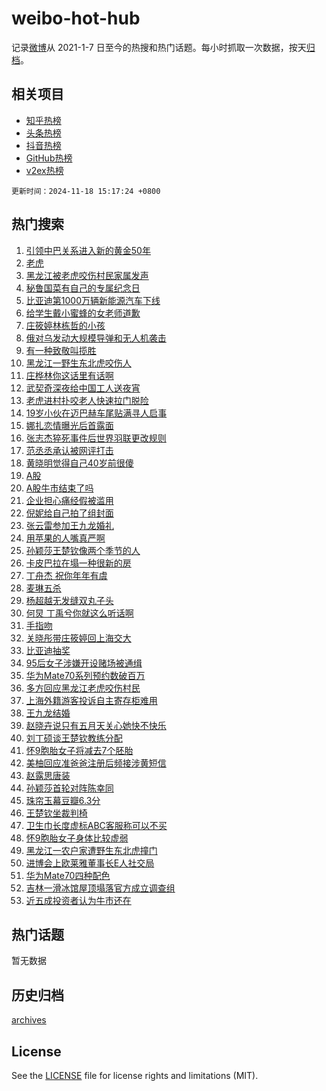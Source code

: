 # weibo-hot-hub

记录[微博](https://www.weibo.com)从 2021-1-7 日至今的热搜和热门话题。每小时抓取一次数据，按天[归档](archives)。

## 相关项目

- [知乎热榜](https://github.com/lonnyzhang423/zhihu-hot-hub)
- [头条热榜](https://github.com/lonnyzhang423/toutiao-hot-hub)
- [抖音热榜](https://github.com/lonnyzhang423/douyin-hot-hub)
- [GitHub热榜](https://github.com/lonnyzhang423/github-hot-hub)
- [v2ex热榜](https://github.com/lonnyzhang423/v2ex-hot-hub)


`更新时间：2024-11-18 15:17:24 +0800`

## 热门搜索

1. [引领中巴关系进入新的黄金50年](https://m.weibo.cn/search?containerid=100103type%3D1%26t%3D10%26q%3D%23%E5%BC%95%E9%A2%86%E4%B8%AD%E5%B7%B4%E5%85%B3%E7%B3%BB%E8%BF%9B%E5%85%A5%E6%96%B0%E7%9A%84%E9%BB%84%E9%87%9150%E5%B9%B4%23&stream_entry_id=51&isnewpage=1&extparam=seat%3D1%26q%3D%2523%25E5%25BC%2595%25E9%25A2%2586%25E4%25B8%25AD%25E5%25B7%25B4%25E5%2585%25B3%25E7%25B3%25BB%25E8%25BF%259B%25E5%2585%25A5%25E6%2596%25B0%25E7%259A%2584%25E9%25BB%2584%25E9%2587%259150%25E5%25B9%25B4%2523%26dgr%3D0%26cate%3D10103%26pos%3D0%26filter_type%3Drealtimehot%26stream_entry_id%3D51%26c_type%3D51%26display_time%3D1731914243%26pre_seqid%3D173191424384602169930113)
1. [老虎](https://m.weibo.cn/search?containerid=100103type%3D1%26t%3D10%26q%3D%E8%80%81%E8%99%8E&stream_entry_id=31&isnewpage=1&extparam=seat%3D1%26lcate%3D5001%26realpos%3D1%26filter_type%3Drealtimehot%26c_type%3D31%26q%3D%25E8%2580%2581%25E8%2599%258E%26dgr%3D0%26cate%3D5001%26pos%3D0%26flag%3D2%26stream_entry_id%3D31%26band_rank%3D1%26display_time%3D1731914243%26pre_seqid%3D173191424384602169930113)
1. [黑龙江被老虎咬伤村民家属发声](https://m.weibo.cn/search?containerid=100103type%3D1%26t%3D10%26q%3D%23%E9%BB%91%E9%BE%99%E6%B1%9F%E8%A2%AB%E8%80%81%E8%99%8E%E5%92%AC%E4%BC%A4%E6%9D%91%E6%B0%91%E5%AE%B6%E5%B1%9E%E5%8F%91%E5%A3%B0%23&stream_entry_id=31&isnewpage=1&extparam=seat%3D1%26lcate%3D5001%26realpos%3D2%26filter_type%3Drealtimehot%26c_type%3D31%26q%3D%2523%25E9%25BB%2591%25E9%25BE%2599%25E6%25B1%259F%25E8%25A2%25AB%25E8%2580%2581%25E8%2599%258E%25E5%2592%25AC%25E4%25BC%25A4%25E6%259D%2591%25E6%25B0%2591%25E5%25AE%25B6%25E5%25B1%259E%25E5%258F%2591%25E5%25A3%25B0%2523%26dgr%3D0%26cate%3D5001%26pos%3D1%26flag%3D1%26stream_entry_id%3D31%26band_rank%3D2%26display_time%3D1731914243%26pre_seqid%3D173191424384602169930113)
1. [秘鲁国菜有自己的专属纪念日](https://m.weibo.cn/search?containerid=100103type%3D1%26t%3D10%26q%3D%23%E7%A7%98%E9%B2%81%E5%9B%BD%E8%8F%9C%E6%9C%89%E8%87%AA%E5%B7%B1%E7%9A%84%E4%B8%93%E5%B1%9E%E7%BA%AA%E5%BF%B5%E6%97%A5%23&stream_entry_id=31&isnewpage=1&extparam=seat%3D1%26lcate%3D5001%26realpos%3D3%26filter_type%3Drealtimehot%26c_type%3D31%26q%3D%2523%25E7%25A7%2598%25E9%25B2%2581%25E5%259B%25BD%25E8%258F%259C%25E6%259C%2589%25E8%2587%25AA%25E5%25B7%25B1%25E7%259A%2584%25E4%25B8%2593%25E5%25B1%259E%25E7%25BA%25AA%25E5%25BF%25B5%25E6%2597%25A5%2523%26dgr%3D0%26cate%3D5001%26pos%3D2%26flag%3D0%26stream_entry_id%3D31%26band_rank%3D3%26display_time%3D1731914243%26pre_seqid%3D173191424384602169930113)
1. [比亚迪第1000万辆新能源汽车下线](https://m.weibo.cn/search?containerid=100103type%3D1%26t%3D10%26q%3D%23%E6%AF%94%E4%BA%9A%E8%BF%AA%E7%AC%AC1000%E4%B8%87%E8%BE%86%E6%96%B0%E8%83%BD%E6%BA%90%E6%B1%BD%E8%BD%A6%E4%B8%8B%E7%BA%BF%23&stream_entry_id=31&isnewpage=1&extparam=seat%3D1%26lcate%3D5001%26filter_type%3Drealtimehot%26band_rank%3D4%26c_type%3D31%26q%3D%2523%25E6%25AF%2594%25E4%25BA%259A%25E8%25BF%25AA%25E7%25AC%25AC1000%25E4%25B8%2587%25E8%25BE%2586%25E6%2596%25B0%25E8%2583%25BD%25E6%25BA%2590%25E6%25B1%25BD%25E8%25BD%25A6%25E4%25B8%258B%25E7%25BA%25BF%2523%26dgr%3D0%26cate%3D5001%26adid%3D264379%26is_ad_pos%3D1%26pos%3D3%26stream_entry_id%3D31%26topic_ad%3D1%26display_time%3D1731914243%26pre_seqid%3D173191424384602169930113)
1. [给学生戴小蜜蜂的女老师道歉](https://m.weibo.cn/search?containerid=100103type%3D1%26t%3D10%26q%3D%23%E7%BB%99%E5%AD%A6%E7%94%9F%E6%88%B4%E5%B0%8F%E8%9C%9C%E8%9C%82%E7%9A%84%E5%A5%B3%E8%80%81%E5%B8%88%E9%81%93%E6%AD%89%23&stream_entry_id=31&isnewpage=1&extparam=seat%3D1%26lcate%3D5001%26realpos%3D4%26filter_type%3Drealtimehot%26c_type%3D31%26q%3D%2523%25E7%25BB%2599%25E5%25AD%25A6%25E7%2594%259F%25E6%2588%25B4%25E5%25B0%258F%25E8%259C%259C%25E8%259C%2582%25E7%259A%2584%25E5%25A5%25B3%25E8%2580%2581%25E5%25B8%2588%25E9%2581%2593%25E6%25AD%2589%2523%26dgr%3D0%26cate%3D5001%26pos%3D4%26flag%3D2%26stream_entry_id%3D31%26band_rank%3D4%26display_time%3D1731914243%26pre_seqid%3D173191424384602169930113)
1. [庄筱婷林栋哲的小孩](https://m.weibo.cn/search?containerid=100103type%3D1%26t%3D10%26q%3D%E5%BA%84%E7%AD%B1%E5%A9%B7%E6%9E%97%E6%A0%8B%E5%93%B2%E7%9A%84%E5%B0%8F%E5%AD%A9&stream_entry_id=31&isnewpage=1&extparam=seat%3D1%26lcate%3D5001%26realpos%3D5%26filter_type%3Drealtimehot%26c_type%3D31%26q%3D%25E5%25BA%2584%25E7%25AD%25B1%25E5%25A9%25B7%25E6%259E%2597%25E6%25A0%258B%25E5%2593%25B2%25E7%259A%2584%25E5%25B0%258F%25E5%25AD%25A9%26dgr%3D0%26cate%3D5001%26pos%3D5%26flag%3D1%26stream_entry_id%3D31%26band_rank%3D5%26display_time%3D1731914243%26pre_seqid%3D173191424384602169930113)
1. [俄对乌发动大规模导弹和无人机袭击](https://m.weibo.cn/search?containerid=100103type%3D1%26t%3D10%26q%3D%23%E4%BF%84%E5%AF%B9%E4%B9%8C%E5%8F%91%E5%8A%A8%E5%A4%A7%E8%A7%84%E6%A8%A1%E5%AF%BC%E5%BC%B9%E5%92%8C%E6%97%A0%E4%BA%BA%E6%9C%BA%E8%A2%AD%E5%87%BB%23&stream_entry_id=31&isnewpage=1&extparam=seat%3D1%26lcate%3D5001%26realpos%3D6%26filter_type%3Drealtimehot%26c_type%3D31%26q%3D%2523%25E4%25BF%2584%25E5%25AF%25B9%25E4%25B9%258C%25E5%258F%2591%25E5%258A%25A8%25E5%25A4%25A7%25E8%25A7%2584%25E6%25A8%25A1%25E5%25AF%25BC%25E5%25BC%25B9%25E5%2592%258C%25E6%2597%25A0%25E4%25BA%25BA%25E6%259C%25BA%25E8%25A2%25AD%25E5%2587%25BB%2523%26dgr%3D0%26cate%3D5001%26pos%3D6%26flag%3D0%26stream_entry_id%3D31%26band_rank%3D6%26display_time%3D1731914243%26pre_seqid%3D173191424384602169930113)
1. [有一种致敬叫揽胜](https://m.weibo.cn/search?containerid=100103type%3D1%26t%3D10%26q%3D%23%E6%9C%89%E4%B8%80%E7%A7%8D%E8%87%B4%E6%95%AC%E5%8F%AB%E6%8F%BD%E8%83%9C%23&stream_entry_id=31&isnewpage=1&extparam=seat%3D1%26lcate%3D5001%26filter_type%3Drealtimehot%26band_rank%3D7%26c_type%3D31%26q%3D%2523%25E6%259C%2589%25E4%25B8%2580%25E7%25A7%258D%25E8%2587%25B4%25E6%2595%25AC%25E5%258F%25AB%25E6%258F%25BD%25E8%2583%259C%2523%26dgr%3D0%26cate%3D5001%26adid%3D264415%26is_ad_pos%3D1%26pos%3D7%26stream_entry_id%3D31%26topic_ad%3D1%26display_time%3D1731914243%26pre_seqid%3D173191424384602169930113)
1. [黑龙江一野生东北虎咬伤人](https://m.weibo.cn/search?containerid=100103type%3D1%26t%3D10%26q%3D%23%E9%BB%91%E9%BE%99%E6%B1%9F%E4%B8%80%E9%87%8E%E7%94%9F%E4%B8%9C%E5%8C%97%E8%99%8E%E5%92%AC%E4%BC%A4%E4%BA%BA%23&stream_entry_id=31&isnewpage=1&extparam=seat%3D1%26lcate%3D5001%26realpos%3D7%26filter_type%3Drealtimehot%26c_type%3D31%26q%3D%2523%25E9%25BB%2591%25E9%25BE%2599%25E6%25B1%259F%25E4%25B8%2580%25E9%2587%258E%25E7%2594%259F%25E4%25B8%259C%25E5%258C%2597%25E8%2599%258E%25E5%2592%25AC%25E4%25BC%25A4%25E4%25BA%25BA%2523%26dgr%3D0%26cate%3D5001%26pos%3D8%26flag%3D1%26stream_entry_id%3D31%26band_rank%3D7%26display_time%3D1731914243%26pre_seqid%3D173191424384602169930113)
1. [庄桦林你这话里有话啊](https://m.weibo.cn/search?containerid=100103type%3D1%26t%3D10%26q%3D%E5%BA%84%E6%A1%A6%E6%9E%97%E4%BD%A0%E8%BF%99%E8%AF%9D%E9%87%8C%E6%9C%89%E8%AF%9D%E5%95%8A&stream_entry_id=31&isnewpage=1&extparam=seat%3D1%26lcate%3D5001%26realpos%3D8%26filter_type%3Drealtimehot%26c_type%3D31%26q%3D%25E5%25BA%2584%25E6%25A1%25A6%25E6%259E%2597%25E4%25BD%25A0%25E8%25BF%2599%25E8%25AF%259D%25E9%2587%258C%25E6%259C%2589%25E8%25AF%259D%25E5%2595%258A%26dgr%3D0%26cate%3D5001%26pos%3D9%26flag%3D1%26stream_entry_id%3D31%26band_rank%3D8%26display_time%3D1731914243%26pre_seqid%3D173191424384602169930113)
1. [武契奇深夜给中国工人送夜宵](https://m.weibo.cn/search?containerid=100103type%3D1%26t%3D10%26q%3D%23%E6%AD%A6%E5%A5%91%E5%A5%87%E6%B7%B1%E5%A4%9C%E7%BB%99%E4%B8%AD%E5%9B%BD%E5%B7%A5%E4%BA%BA%E9%80%81%E5%A4%9C%E5%AE%B5%23&stream_entry_id=31&isnewpage=1&extparam=seat%3D1%26lcate%3D5001%26realpos%3D9%26filter_type%3Drealtimehot%26c_type%3D31%26q%3D%2523%25E6%25AD%25A6%25E5%25A5%2591%25E5%25A5%2587%25E6%25B7%25B1%25E5%25A4%259C%25E7%25BB%2599%25E4%25B8%25AD%25E5%259B%25BD%25E5%25B7%25A5%25E4%25BA%25BA%25E9%2580%2581%25E5%25A4%259C%25E5%25AE%25B5%2523%26dgr%3D0%26cate%3D5001%26pos%3D10%26flag%3D1%26stream_entry_id%3D31%26band_rank%3D9%26display_time%3D1731914243%26pre_seqid%3D173191424384602169930113)
1. [老虎进村扑咬老人快速拉门脱险](https://m.weibo.cn/search?containerid=100103type%3D1%26t%3D10%26q%3D%23%E8%80%81%E8%99%8E%E8%BF%9B%E6%9D%91%E6%89%91%E5%92%AC%E8%80%81%E4%BA%BA%E5%BF%AB%E9%80%9F%E6%8B%89%E9%97%A8%E8%84%B1%E9%99%A9%23&stream_entry_id=31&isnewpage=1&extparam=seat%3D1%26lcate%3D5001%26realpos%3D10%26filter_type%3Drealtimehot%26c_type%3D31%26q%3D%2523%25E8%2580%2581%25E8%2599%258E%25E8%25BF%259B%25E6%259D%2591%25E6%2589%2591%25E5%2592%25AC%25E8%2580%2581%25E4%25BA%25BA%25E5%25BF%25AB%25E9%2580%259F%25E6%258B%2589%25E9%2597%25A8%25E8%2584%25B1%25E9%2599%25A9%2523%26dgr%3D0%26cate%3D5001%26pos%3D11%26flag%3D1%26stream_entry_id%3D31%26band_rank%3D10%26display_time%3D1731914243%26pre_seqid%3D173191424384602169930113)
1. [19岁小伙在迈巴赫车尾贴满寻人启事](https://m.weibo.cn/search?containerid=100103type%3D1%26t%3D10%26q%3D%2319%E5%B2%81%E5%B0%8F%E4%BC%99%E5%9C%A8%E8%BF%88%E5%B7%B4%E8%B5%AB%E8%BD%A6%E5%B0%BE%E8%B4%B4%E6%BB%A1%E5%AF%BB%E4%BA%BA%E5%90%AF%E4%BA%8B%23&stream_entry_id=31&isnewpage=1&extparam=seat%3D1%26lcate%3D5001%26realpos%3D11%26filter_type%3Drealtimehot%26c_type%3D31%26q%3D%252319%25E5%25B2%2581%25E5%25B0%258F%25E4%25BC%2599%25E5%259C%25A8%25E8%25BF%2588%25E5%25B7%25B4%25E8%25B5%25AB%25E8%25BD%25A6%25E5%25B0%25BE%25E8%25B4%25B4%25E6%25BB%25A1%25E5%25AF%25BB%25E4%25BA%25BA%25E5%2590%25AF%25E4%25BA%258B%2523%26dgr%3D0%26cate%3D5001%26pos%3D12%26flag%3D0%26stream_entry_id%3D31%26band_rank%3D11%26display_time%3D1731914243%26pre_seqid%3D173191424384602169930113)
1. [娜扎恋情曝光后首露面](https://m.weibo.cn/search?containerid=100103type%3D1%26t%3D10%26q%3D%23%E5%A8%9C%E6%89%8E%E6%81%8B%E6%83%85%E6%9B%9D%E5%85%89%E5%90%8E%E9%A6%96%E9%9C%B2%E9%9D%A2%23&stream_entry_id=31&isnewpage=1&extparam=seat%3D1%26lcate%3D5001%26realpos%3D12%26filter_type%3Drealtimehot%26c_type%3D31%26q%3D%2523%25E5%25A8%259C%25E6%2589%258E%25E6%2581%258B%25E6%2583%2585%25E6%259B%259D%25E5%2585%2589%25E5%2590%258E%25E9%25A6%2596%25E9%259C%25B2%25E9%259D%25A2%2523%26dgr%3D0%26cate%3D5001%26pos%3D13%26flag%3D2%26stream_entry_id%3D31%26band_rank%3D12%26display_time%3D1731914243%26pre_seqid%3D173191424384602169930113)
1. [张志杰猝死事件后世界羽联更改规则](https://m.weibo.cn/search?containerid=100103type%3D1%26t%3D10%26q%3D%23%E5%BC%A0%E5%BF%97%E6%9D%B0%E7%8C%9D%E6%AD%BB%E4%BA%8B%E4%BB%B6%E5%90%8E%E4%B8%96%E7%95%8C%E7%BE%BD%E8%81%94%E6%9B%B4%E6%94%B9%E8%A7%84%E5%88%99%23&stream_entry_id=31&isnewpage=1&extparam=seat%3D1%26lcate%3D5001%26realpos%3D13%26filter_type%3Drealtimehot%26c_type%3D31%26q%3D%2523%25E5%25BC%25A0%25E5%25BF%2597%25E6%259D%25B0%25E7%258C%259D%25E6%25AD%25BB%25E4%25BA%258B%25E4%25BB%25B6%25E5%2590%258E%25E4%25B8%2596%25E7%2595%258C%25E7%25BE%25BD%25E8%2581%2594%25E6%259B%25B4%25E6%2594%25B9%25E8%25A7%2584%25E5%2588%2599%2523%26dgr%3D0%26cate%3D5001%26pos%3D14%26flag%3D1%26stream_entry_id%3D31%26band_rank%3D13%26display_time%3D1731914243%26pre_seqid%3D173191424384602169930113)
1. [范丞丞承认被网评打击](https://m.weibo.cn/search?containerid=100103type%3D1%26t%3D10%26q%3D%23%E8%8C%83%E4%B8%9E%E4%B8%9E%E6%89%BF%E8%AE%A4%E8%A2%AB%E7%BD%91%E8%AF%84%E6%89%93%E5%87%BB%23&stream_entry_id=31&isnewpage=1&extparam=seat%3D1%26lcate%3D5001%26realpos%3D14%26filter_type%3Drealtimehot%26c_type%3D31%26q%3D%2523%25E8%258C%2583%25E4%25B8%259E%25E4%25B8%259E%25E6%2589%25BF%25E8%25AE%25A4%25E8%25A2%25AB%25E7%25BD%2591%25E8%25AF%2584%25E6%2589%2593%25E5%2587%25BB%2523%26dgr%3D0%26cate%3D5001%26pos%3D15%26flag%3D2%26stream_entry_id%3D31%26band_rank%3D14%26display_time%3D1731914243%26pre_seqid%3D173191424384602169930113)
1. [黄晓明觉得自己40岁前很傻](https://m.weibo.cn/search?containerid=100103type%3D1%26t%3D10%26q%3D%23%E9%BB%84%E6%99%93%E6%98%8E%E8%A7%89%E5%BE%97%E8%87%AA%E5%B7%B140%E5%B2%81%E5%89%8D%E5%BE%88%E5%82%BB%23&stream_entry_id=31&isnewpage=1&extparam=seat%3D1%26lcate%3D5001%26realpos%3D15%26filter_type%3Drealtimehot%26c_type%3D31%26q%3D%2523%25E9%25BB%2584%25E6%2599%2593%25E6%2598%258E%25E8%25A7%2589%25E5%25BE%2597%25E8%2587%25AA%25E5%25B7%25B140%25E5%25B2%2581%25E5%2589%258D%25E5%25BE%2588%25E5%2582%25BB%2523%26dgr%3D0%26cate%3D5001%26pos%3D16%26flag%3D0%26stream_entry_id%3D31%26band_rank%3D15%26display_time%3D1731914243%26pre_seqid%3D173191424384602169930113)
1. [A股](https://m.weibo.cn/search?containerid=100103type%3D1%26t%3D10%26q%3DA%E8%82%A1&stream_entry_id=31&isnewpage=1&extparam=seat%3D1%26lcate%3D5001%26realpos%3D16%26filter_type%3Drealtimehot%26c_type%3D31%26q%3DA%25E8%2582%25A1%26dgr%3D0%26cate%3D5001%26pos%3D17%26flag%3D0%26stream_entry_id%3D31%26band_rank%3D16%26display_time%3D1731914243%26pre_seqid%3D173191424384602169930113)
1. [A股牛市结束了吗](https://m.weibo.cn/search?containerid=100103type%3D1%26t%3D10%26q%3D%23A%E8%82%A1%E7%89%9B%E5%B8%82%E7%BB%93%E6%9D%9F%E4%BA%86%E5%90%97%23&stream_entry_id=31&isnewpage=1&extparam=seat%3D1%26lcate%3D5001%26realpos%3D17%26filter_type%3Drealtimehot%26c_type%3D31%26q%3D%2523A%25E8%2582%25A1%25E7%2589%259B%25E5%25B8%2582%25E7%25BB%2593%25E6%259D%259F%25E4%25BA%2586%25E5%2590%2597%2523%26dgr%3D0%26cate%3D5001%26pos%3D18%26flag%3D1%26stream_entry_id%3D31%26band_rank%3D17%26display_time%3D1731914243%26pre_seqid%3D173191424384602169930113)
1. [企业担心痛经假被滥用](https://m.weibo.cn/search?containerid=100103type%3D1%26t%3D10%26q%3D%23%E4%BC%81%E4%B8%9A%E6%8B%85%E5%BF%83%E7%97%9B%E7%BB%8F%E5%81%87%E8%A2%AB%E6%BB%A5%E7%94%A8%23&stream_entry_id=31&isnewpage=1&extparam=seat%3D1%26lcate%3D5001%26realpos%3D18%26filter_type%3Drealtimehot%26c_type%3D31%26q%3D%2523%25E4%25BC%2581%25E4%25B8%259A%25E6%258B%2585%25E5%25BF%2583%25E7%2597%259B%25E7%25BB%258F%25E5%2581%2587%25E8%25A2%25AB%25E6%25BB%25A5%25E7%2594%25A8%2523%26dgr%3D0%26cate%3D5001%26pos%3D19%26flag%3D0%26stream_entry_id%3D31%26band_rank%3D18%26display_time%3D1731914243%26pre_seqid%3D173191424384602169930113)
1. [倪妮给自己拍了组封面](https://m.weibo.cn/search?containerid=100103type%3D1%26t%3D10%26q%3D%23%E5%80%AA%E5%A6%AE%E7%BB%99%E8%87%AA%E5%B7%B1%E6%8B%8D%E4%BA%86%E7%BB%84%E5%B0%81%E9%9D%A2%23&stream_entry_id=31&isnewpage=1&extparam=seat%3D1%26lcate%3D5001%26realpos%3D19%26filter_type%3Drealtimehot%26c_type%3D31%26q%3D%2523%25E5%2580%25AA%25E5%25A6%25AE%25E7%25BB%2599%25E8%2587%25AA%25E5%25B7%25B1%25E6%258B%258D%25E4%25BA%2586%25E7%25BB%2584%25E5%25B0%2581%25E9%259D%25A2%2523%26dgr%3D0%26cate%3D5001%26pos%3D20%26flag%3D1%26stream_entry_id%3D31%26band_rank%3D19%26display_time%3D1731914243%26pre_seqid%3D173191424384602169930113)
1. [张云雷参加王九龙婚礼](https://m.weibo.cn/search?containerid=100103type%3D1%26t%3D10%26q%3D%23%E5%BC%A0%E4%BA%91%E9%9B%B7%E5%8F%82%E5%8A%A0%E7%8E%8B%E4%B9%9D%E9%BE%99%E5%A9%9A%E7%A4%BC%23&stream_entry_id=31&isnewpage=1&extparam=seat%3D1%26lcate%3D5001%26realpos%3D20%26filter_type%3Drealtimehot%26c_type%3D31%26q%3D%2523%25E5%25BC%25A0%25E4%25BA%2591%25E9%259B%25B7%25E5%258F%2582%25E5%258A%25A0%25E7%258E%258B%25E4%25B9%259D%25E9%25BE%2599%25E5%25A9%259A%25E7%25A4%25BC%2523%26dgr%3D0%26cate%3D5001%26pos%3D21%26flag%3D1%26stream_entry_id%3D31%26band_rank%3D20%26display_time%3D1731914243%26pre_seqid%3D173191424384602169930113)
1. [用苹果的人嘴真严啊](https://m.weibo.cn/search?containerid=100103type%3D1%26t%3D10%26q%3D%E7%94%A8%E8%8B%B9%E6%9E%9C%E7%9A%84%E4%BA%BA%E5%98%B4%E7%9C%9F%E4%B8%A5%E5%95%8A&stream_entry_id=31&isnewpage=1&extparam=seat%3D1%26lcate%3D5001%26realpos%3D21%26filter_type%3Drealtimehot%26c_type%3D31%26q%3D%25E7%2594%25A8%25E8%258B%25B9%25E6%259E%259C%25E7%259A%2584%25E4%25BA%25BA%25E5%2598%25B4%25E7%259C%259F%25E4%25B8%25A5%25E5%2595%258A%26dgr%3D0%26cate%3D5001%26pos%3D22%26flag%3D0%26stream_entry_id%3D31%26band_rank%3D21%26display_time%3D1731914243%26pre_seqid%3D173191424384602169930113)
1. [孙颖莎王楚钦像两个季节的人](https://m.weibo.cn/search?containerid=100103type%3D1%26t%3D10%26q%3D%23%E5%AD%99%E9%A2%96%E8%8E%8E%E7%8E%8B%E6%A5%9A%E9%92%A6%E5%83%8F%E4%B8%A4%E4%B8%AA%E5%AD%A3%E8%8A%82%E7%9A%84%E4%BA%BA%23&stream_entry_id=31&isnewpage=1&extparam=seat%3D1%26lcate%3D5001%26realpos%3D22%26filter_type%3Drealtimehot%26c_type%3D31%26q%3D%2523%25E5%25AD%2599%25E9%25A2%2596%25E8%258E%258E%25E7%258E%258B%25E6%25A5%259A%25E9%2592%25A6%25E5%2583%258F%25E4%25B8%25A4%25E4%25B8%25AA%25E5%25AD%25A3%25E8%258A%2582%25E7%259A%2584%25E4%25BA%25BA%2523%26dgr%3D0%26cate%3D5001%26pos%3D23%26flag%3D1%26stream_entry_id%3D31%26band_rank%3D22%26display_time%3D1731914243%26pre_seqid%3D173191424384602169930113)
1. [卡皮巴拉在塌一种很新的房](https://m.weibo.cn/search?containerid=100103type%3D1%26t%3D10%26q%3D%23%E5%8D%A1%E7%9A%AE%E5%B7%B4%E6%8B%89%E5%9C%A8%E5%A1%8C%E4%B8%80%E7%A7%8D%E5%BE%88%E6%96%B0%E7%9A%84%E6%88%BF%23&stream_entry_id=31&isnewpage=1&extparam=seat%3D1%26lcate%3D5001%26realpos%3D23%26filter_type%3Drealtimehot%26c_type%3D31%26q%3D%2523%25E5%258D%25A1%25E7%259A%25AE%25E5%25B7%25B4%25E6%258B%2589%25E5%259C%25A8%25E5%25A1%258C%25E4%25B8%2580%25E7%25A7%258D%25E5%25BE%2588%25E6%2596%25B0%25E7%259A%2584%25E6%2588%25BF%2523%26dgr%3D0%26cate%3D5001%26pos%3D24%26flag%3D1%26stream_entry_id%3D31%26band_rank%3D23%26display_time%3D1731914243%26pre_seqid%3D173191424384602169930113)
1. [丁舟杰 祝你年年有虞](https://m.weibo.cn/search?containerid=100103type%3D1%26t%3D10%26q%3D%E4%B8%81%E8%88%9F%E6%9D%B0+%E7%A5%9D%E4%BD%A0%E5%B9%B4%E5%B9%B4%E6%9C%89%E8%99%9E&stream_entry_id=31&isnewpage=1&extparam=seat%3D1%26lcate%3D5001%26realpos%3D24%26filter_type%3Drealtimehot%26c_type%3D31%26q%3D%25E4%25B8%2581%25E8%2588%259F%25E6%259D%25B0%2520%25E7%25A5%259D%25E4%25BD%25A0%25E5%25B9%25B4%25E5%25B9%25B4%25E6%259C%2589%25E8%2599%259E%26dgr%3D0%26cate%3D5001%26pos%3D25%26flag%3D0%26stream_entry_id%3D31%26band_rank%3D24%26display_time%3D1731914243%26pre_seqid%3D173191424384602169930113)
1. [麦琳五杀](https://m.weibo.cn/search?containerid=100103type%3D1%26t%3D10%26q%3D%23%E9%BA%A6%E7%90%B3%E4%BA%94%E6%9D%80%23&stream_entry_id=31&isnewpage=1&extparam=seat%3D1%26lcate%3D5001%26realpos%3D25%26filter_type%3Drealtimehot%26c_type%3D31%26q%3D%2523%25E9%25BA%25A6%25E7%2590%25B3%25E4%25BA%2594%25E6%259D%2580%2523%26dgr%3D0%26cate%3D5001%26pos%3D26%26flag%3D0%26stream_entry_id%3D31%26band_rank%3D25%26display_time%3D1731914243%26pre_seqid%3D173191424384602169930113)
1. [杨超越无发缝双丸子头](https://m.weibo.cn/search?containerid=100103type%3D1%26t%3D10%26q%3D%E6%9D%A8%E8%B6%85%E8%B6%8A%E6%97%A0%E5%8F%91%E7%BC%9D%E5%8F%8C%E4%B8%B8%E5%AD%90%E5%A4%B4&stream_entry_id=31&isnewpage=1&extparam=seat%3D1%26lcate%3D5001%26realpos%3D26%26filter_type%3Drealtimehot%26c_type%3D31%26q%3D%25E6%259D%25A8%25E8%25B6%2585%25E8%25B6%258A%25E6%2597%25A0%25E5%258F%2591%25E7%25BC%259D%25E5%258F%258C%25E4%25B8%25B8%25E5%25AD%2590%25E5%25A4%25B4%26dgr%3D0%26cate%3D5001%26pos%3D27%26flag%3D0%26stream_entry_id%3D31%26band_rank%3D26%26display_time%3D1731914243%26pre_seqid%3D173191424384602169930113)
1. [何炅 丁禹兮你就这么听话啊](https://m.weibo.cn/search?containerid=100103type%3D1%26t%3D10%26q%3D%E4%BD%95%E7%82%85+%E4%B8%81%E7%A6%B9%E5%85%AE%E4%BD%A0%E5%B0%B1%E8%BF%99%E4%B9%88%E5%90%AC%E8%AF%9D%E5%95%8A&stream_entry_id=31&isnewpage=1&extparam=seat%3D1%26lcate%3D5001%26realpos%3D27%26filter_type%3Drealtimehot%26c_type%3D31%26q%3D%25E4%25BD%2595%25E7%2582%2585%2520%25E4%25B8%2581%25E7%25A6%25B9%25E5%2585%25AE%25E4%25BD%25A0%25E5%25B0%25B1%25E8%25BF%2599%25E4%25B9%2588%25E5%2590%25AC%25E8%25AF%259D%25E5%2595%258A%26dgr%3D0%26cate%3D5001%26pos%3D28%26flag%3D1%26stream_entry_id%3D31%26band_rank%3D27%26display_time%3D1731914243%26pre_seqid%3D173191424384602169930113)
1. [手指吻](https://m.weibo.cn/search?containerid=100103type%3D1%26t%3D10%26q%3D%E6%89%8B%E6%8C%87%E5%90%BB&stream_entry_id=31&isnewpage=1&extparam=seat%3D1%26lcate%3D5001%26realpos%3D28%26filter_type%3Drealtimehot%26c_type%3D31%26q%3D%25E6%2589%258B%25E6%258C%2587%25E5%2590%25BB%26dgr%3D0%26cate%3D5001%26pos%3D29%26flag%3D1%26stream_entry_id%3D31%26band_rank%3D28%26display_time%3D1731914243%26pre_seqid%3D173191424384602169930113)
1. [关晓彤带庄筱婷回上海交大](https://m.weibo.cn/search?containerid=100103type%3D1%26t%3D10%26q%3D%23%E5%85%B3%E6%99%93%E5%BD%A4%E5%B8%A6%E5%BA%84%E7%AD%B1%E5%A9%B7%E5%9B%9E%E4%B8%8A%E6%B5%B7%E4%BA%A4%E5%A4%A7%23&stream_entry_id=31&isnewpage=1&extparam=seat%3D1%26lcate%3D5001%26realpos%3D29%26filter_type%3Drealtimehot%26c_type%3D31%26q%3D%2523%25E5%2585%25B3%25E6%2599%2593%25E5%25BD%25A4%25E5%25B8%25A6%25E5%25BA%2584%25E7%25AD%25B1%25E5%25A9%25B7%25E5%259B%259E%25E4%25B8%258A%25E6%25B5%25B7%25E4%25BA%25A4%25E5%25A4%25A7%2523%26dgr%3D0%26cate%3D5001%26pos%3D30%26flag%3D1%26stream_entry_id%3D31%26band_rank%3D29%26display_time%3D1731914243%26pre_seqid%3D173191424384602169930113)
1. [比亚迪抽奖](https://m.weibo.cn/search?containerid=100103type%3D1%26t%3D10%26q%3D%E6%AF%94%E4%BA%9A%E8%BF%AA%E6%8A%BD%E5%A5%96&stream_entry_id=31&isnewpage=1&extparam=seat%3D1%26lcate%3D5001%26realpos%3D30%26filter_type%3Drealtimehot%26c_type%3D31%26q%3D%25E6%25AF%2594%25E4%25BA%259A%25E8%25BF%25AA%25E6%258A%25BD%25E5%25A5%2596%26dgr%3D0%26cate%3D5001%26pos%3D31%26flag%3D1%26stream_entry_id%3D31%26band_rank%3D30%26display_time%3D1731914243%26pre_seqid%3D173191424384602169930113)
1. [95后女子涉嫌开设赌场被通缉](https://m.weibo.cn/search?containerid=100103type%3D1%26t%3D10%26q%3D%2395%E5%90%8E%E5%A5%B3%E5%AD%90%E6%B6%89%E5%AB%8C%E5%BC%80%E8%AE%BE%E8%B5%8C%E5%9C%BA%E8%A2%AB%E9%80%9A%E7%BC%89%23&stream_entry_id=31&isnewpage=1&extparam=seat%3D1%26lcate%3D5001%26realpos%3D31%26filter_type%3Drealtimehot%26c_type%3D31%26q%3D%252395%25E5%2590%258E%25E5%25A5%25B3%25E5%25AD%2590%25E6%25B6%2589%25E5%25AB%258C%25E5%25BC%2580%25E8%25AE%25BE%25E8%25B5%258C%25E5%259C%25BA%25E8%25A2%25AB%25E9%2580%259A%25E7%25BC%2589%2523%26dgr%3D0%26cate%3D5001%26pos%3D32%26flag%3D0%26stream_entry_id%3D31%26band_rank%3D31%26display_time%3D1731914243%26pre_seqid%3D173191424384602169930113)
1. [华为Mate70系列预约数破百万](https://m.weibo.cn/search?containerid=100103type%3D1%26t%3D10%26q%3D%23%E5%8D%8E%E4%B8%BAMate70%E7%B3%BB%E5%88%97%E9%A2%84%E7%BA%A6%E6%95%B0%E7%A0%B4%E7%99%BE%E4%B8%87%23&stream_entry_id=31&isnewpage=1&extparam=seat%3D1%26lcate%3D5001%26realpos%3D32%26filter_type%3Drealtimehot%26c_type%3D31%26q%3D%2523%25E5%258D%258E%25E4%25B8%25BAMate70%25E7%25B3%25BB%25E5%2588%2597%25E9%25A2%2584%25E7%25BA%25A6%25E6%2595%25B0%25E7%25A0%25B4%25E7%2599%25BE%25E4%25B8%2587%2523%26dgr%3D0%26cate%3D5001%26pos%3D33%26flag%3D1%26stream_entry_id%3D31%26band_rank%3D32%26display_time%3D1731914243%26pre_seqid%3D173191424384602169930113)
1. [多方回应黑龙江老虎咬伤村民](https://m.weibo.cn/search?containerid=100103type%3D1%26t%3D10%26q%3D%23%E5%A4%9A%E6%96%B9%E5%9B%9E%E5%BA%94%E9%BB%91%E9%BE%99%E6%B1%9F%E8%80%81%E8%99%8E%E5%92%AC%E4%BC%A4%E6%9D%91%E6%B0%91%23&stream_entry_id=31&isnewpage=1&extparam=seat%3D1%26lcate%3D5001%26realpos%3D33%26filter_type%3Drealtimehot%26c_type%3D31%26q%3D%2523%25E5%25A4%259A%25E6%2596%25B9%25E5%259B%259E%25E5%25BA%2594%25E9%25BB%2591%25E9%25BE%2599%25E6%25B1%259F%25E8%2580%2581%25E8%2599%258E%25E5%2592%25AC%25E4%25BC%25A4%25E6%259D%2591%25E6%25B0%2591%2523%26dgr%3D0%26cate%3D5001%26pos%3D34%26flag%3D0%26stream_entry_id%3D31%26band_rank%3D33%26display_time%3D1731914243%26pre_seqid%3D173191424384602169930113)
1. [上海外籍游客投诉自主寄存柜难用](https://m.weibo.cn/search?containerid=100103type%3D1%26t%3D10%26q%3D%23%E4%B8%8A%E6%B5%B7%E5%A4%96%E7%B1%8D%E6%B8%B8%E5%AE%A2%E6%8A%95%E8%AF%89%E8%87%AA%E4%B8%BB%E5%AF%84%E5%AD%98%E6%9F%9C%E9%9A%BE%E7%94%A8%23&stream_entry_id=31&isnewpage=1&extparam=seat%3D1%26lcate%3D5001%26realpos%3D34%26filter_type%3Drealtimehot%26c_type%3D31%26q%3D%2523%25E4%25B8%258A%25E6%25B5%25B7%25E5%25A4%2596%25E7%25B1%258D%25E6%25B8%25B8%25E5%25AE%25A2%25E6%258A%2595%25E8%25AF%2589%25E8%2587%25AA%25E4%25B8%25BB%25E5%25AF%2584%25E5%25AD%2598%25E6%259F%259C%25E9%259A%25BE%25E7%2594%25A8%2523%26dgr%3D0%26cate%3D5001%26pos%3D35%26flag%3D1%26stream_entry_id%3D31%26band_rank%3D34%26display_time%3D1731914243%26pre_seqid%3D173191424384602169930113)
1. [王九龙结婚](https://m.weibo.cn/search?containerid=100103type%3D1%26t%3D10%26q%3D%23%E7%8E%8B%E4%B9%9D%E9%BE%99%E7%BB%93%E5%A9%9A%23&stream_entry_id=31&isnewpage=1&extparam=seat%3D1%26lcate%3D5001%26realpos%3D35%26filter_type%3Drealtimehot%26c_type%3D31%26q%3D%2523%25E7%258E%258B%25E4%25B9%259D%25E9%25BE%2599%25E7%25BB%2593%25E5%25A9%259A%2523%26dgr%3D0%26cate%3D5001%26pos%3D36%26flag%3D0%26stream_entry_id%3D31%26band_rank%3D35%26display_time%3D1731914243%26pre_seqid%3D173191424384602169930113)
1. [赵晓卉说只有五月天关心她快不快乐](https://m.weibo.cn/search?containerid=100103type%3D1%26t%3D10%26q%3D%23%E8%B5%B5%E6%99%93%E5%8D%89%E8%AF%B4%E5%8F%AA%E6%9C%89%E4%BA%94%E6%9C%88%E5%A4%A9%E5%85%B3%E5%BF%83%E5%A5%B9%E5%BF%AB%E4%B8%8D%E5%BF%AB%E4%B9%90%23&stream_entry_id=31&isnewpage=1&extparam=seat%3D1%26lcate%3D5001%26realpos%3D36%26filter_type%3Drealtimehot%26c_type%3D31%26q%3D%2523%25E8%25B5%25B5%25E6%2599%2593%25E5%258D%2589%25E8%25AF%25B4%25E5%258F%25AA%25E6%259C%2589%25E4%25BA%2594%25E6%259C%2588%25E5%25A4%25A9%25E5%2585%25B3%25E5%25BF%2583%25E5%25A5%25B9%25E5%25BF%25AB%25E4%25B8%258D%25E5%25BF%25AB%25E4%25B9%2590%2523%26dgr%3D0%26cate%3D5001%26pos%3D37%26flag%3D0%26stream_entry_id%3D31%26band_rank%3D36%26display_time%3D1731914243%26pre_seqid%3D173191424384602169930113)
1. [刘丁硕谈王楚钦教练分配](https://m.weibo.cn/search?containerid=100103type%3D1%26t%3D10%26q%3D%23%E5%88%98%E4%B8%81%E7%A1%95%E8%B0%88%E7%8E%8B%E6%A5%9A%E9%92%A6%E6%95%99%E7%BB%83%E5%88%86%E9%85%8D%23&stream_entry_id=31&isnewpage=1&extparam=seat%3D1%26lcate%3D5001%26realpos%3D37%26filter_type%3Drealtimehot%26c_type%3D31%26q%3D%2523%25E5%2588%2598%25E4%25B8%2581%25E7%25A1%2595%25E8%25B0%2588%25E7%258E%258B%25E6%25A5%259A%25E9%2592%25A6%25E6%2595%2599%25E7%25BB%2583%25E5%2588%2586%25E9%2585%258D%2523%26dgr%3D0%26cate%3D5001%26pos%3D38%26flag%3D0%26stream_entry_id%3D31%26band_rank%3D37%26display_time%3D1731914243%26pre_seqid%3D173191424384602169930113)
1. [怀9胞胎女子将减去7个胚胎](https://m.weibo.cn/search?containerid=100103type%3D1%26t%3D10%26q%3D%23%E6%80%809%E8%83%9E%E8%83%8E%E5%A5%B3%E5%AD%90%E5%B0%86%E5%87%8F%E5%8E%BB7%E4%B8%AA%E8%83%9A%E8%83%8E%23&stream_entry_id=31&isnewpage=1&extparam=seat%3D1%26lcate%3D5001%26realpos%3D38%26filter_type%3Drealtimehot%26c_type%3D31%26q%3D%2523%25E6%2580%25809%25E8%2583%259E%25E8%2583%258E%25E5%25A5%25B3%25E5%25AD%2590%25E5%25B0%2586%25E5%2587%258F%25E5%258E%25BB7%25E4%25B8%25AA%25E8%2583%259A%25E8%2583%258E%2523%26dgr%3D0%26cate%3D5001%26pos%3D39%26flag%3D1%26stream_entry_id%3D31%26band_rank%3D38%26display_time%3D1731914243%26pre_seqid%3D173191424384602169930113)
1. [美柚回应准爸爸注册后频接涉黄短信](https://m.weibo.cn/search?containerid=100103type%3D1%26t%3D10%26q%3D%23%E7%BE%8E%E6%9F%9A%E5%9B%9E%E5%BA%94%E5%87%86%E7%88%B8%E7%88%B8%E6%B3%A8%E5%86%8C%E5%90%8E%E9%A2%91%E6%8E%A5%E6%B6%89%E9%BB%84%E7%9F%AD%E4%BF%A1%23&stream_entry_id=31&isnewpage=1&extparam=seat%3D1%26lcate%3D5001%26realpos%3D39%26filter_type%3Drealtimehot%26c_type%3D31%26q%3D%2523%25E7%25BE%258E%25E6%259F%259A%25E5%259B%259E%25E5%25BA%2594%25E5%2587%2586%25E7%2588%25B8%25E7%2588%25B8%25E6%25B3%25A8%25E5%2586%258C%25E5%2590%258E%25E9%25A2%2591%25E6%258E%25A5%25E6%25B6%2589%25E9%25BB%2584%25E7%259F%25AD%25E4%25BF%25A1%2523%26dgr%3D0%26cate%3D5001%26pos%3D40%26flag%3D1%26stream_entry_id%3D31%26band_rank%3D39%26display_time%3D1731914243%26pre_seqid%3D173191424384602169930113)
1. [赵露思唐装](https://m.weibo.cn/search?containerid=100103type%3D1%26t%3D10%26q%3D%E8%B5%B5%E9%9C%B2%E6%80%9D%E5%94%90%E8%A3%85&stream_entry_id=31&isnewpage=1&extparam=seat%3D1%26lcate%3D5001%26realpos%3D40%26filter_type%3Drealtimehot%26c_type%3D31%26q%3D%25E8%25B5%25B5%25E9%259C%25B2%25E6%2580%259D%25E5%2594%2590%25E8%25A3%2585%26dgr%3D0%26cate%3D5001%26pos%3D41%26flag%3D1%26stream_entry_id%3D31%26band_rank%3D40%26display_time%3D1731914243%26pre_seqid%3D173191424384602169930113)
1. [孙颖莎首轮对阵陈幸同](https://m.weibo.cn/search?containerid=100103type%3D1%26t%3D10%26q%3D%23%E5%AD%99%E9%A2%96%E8%8E%8E%E9%A6%96%E8%BD%AE%E5%AF%B9%E9%98%B5%E9%99%88%E5%B9%B8%E5%90%8C%23&stream_entry_id=31&isnewpage=1&extparam=seat%3D1%26lcate%3D5001%26realpos%3D41%26filter_type%3Drealtimehot%26c_type%3D31%26q%3D%2523%25E5%25AD%2599%25E9%25A2%2596%25E8%258E%258E%25E9%25A6%2596%25E8%25BD%25AE%25E5%25AF%25B9%25E9%2598%25B5%25E9%2599%2588%25E5%25B9%25B8%25E5%2590%258C%2523%26dgr%3D0%26cate%3D5001%26pos%3D42%26flag%3D1%26stream_entry_id%3D31%26band_rank%3D41%26display_time%3D1731914243%26pre_seqid%3D173191424384602169930113)
1. [珠帘玉幕豆瓣6.3分](https://m.weibo.cn/search?containerid=100103type%3D1%26t%3D10%26q%3D%23%E7%8F%A0%E5%B8%98%E7%8E%89%E5%B9%95%E8%B1%86%E7%93%A36.3%E5%88%86%23&stream_entry_id=31&isnewpage=1&extparam=seat%3D1%26lcate%3D5001%26realpos%3D42%26filter_type%3Drealtimehot%26c_type%3D31%26q%3D%2523%25E7%258F%25A0%25E5%25B8%2598%25E7%258E%2589%25E5%25B9%2595%25E8%25B1%2586%25E7%2593%25A36.3%25E5%2588%2586%2523%26dgr%3D0%26cate%3D5001%26pos%3D43%26flag%3D1%26stream_entry_id%3D31%26band_rank%3D42%26display_time%3D1731914243%26pre_seqid%3D173191424384602169930113)
1. [王楚钦坐裁判椅](https://m.weibo.cn/search?containerid=100103type%3D1%26t%3D10%26q%3D%E7%8E%8B%E6%A5%9A%E9%92%A6%E5%9D%90%E8%A3%81%E5%88%A4%E6%A4%85&stream_entry_id=31&isnewpage=1&extparam=seat%3D1%26lcate%3D5001%26realpos%3D43%26filter_type%3Drealtimehot%26c_type%3D31%26q%3D%25E7%258E%258B%25E6%25A5%259A%25E9%2592%25A6%25E5%259D%2590%25E8%25A3%2581%25E5%2588%25A4%25E6%25A4%2585%26dgr%3D0%26cate%3D5001%26pos%3D44%26flag%3D1%26stream_entry_id%3D31%26band_rank%3D43%26display_time%3D1731914243%26pre_seqid%3D173191424384602169930113)
1. [卫生巾长度虚标ABC客服称可以不买](https://m.weibo.cn/search?containerid=100103type%3D1%26t%3D10%26q%3D%23%E5%8D%AB%E7%94%9F%E5%B7%BE%E9%95%BF%E5%BA%A6%E8%99%9A%E6%A0%87ABC%E5%AE%A2%E6%9C%8D%E7%A7%B0%E5%8F%AF%E4%BB%A5%E4%B8%8D%E4%B9%B0%23&stream_entry_id=31&isnewpage=1&extparam=seat%3D1%26lcate%3D5001%26realpos%3D44%26filter_type%3Drealtimehot%26c_type%3D31%26q%3D%2523%25E5%258D%25AB%25E7%2594%259F%25E5%25B7%25BE%25E9%2595%25BF%25E5%25BA%25A6%25E8%2599%259A%25E6%25A0%2587ABC%25E5%25AE%25A2%25E6%259C%258D%25E7%25A7%25B0%25E5%258F%25AF%25E4%25BB%25A5%25E4%25B8%258D%25E4%25B9%25B0%2523%26dgr%3D0%26cate%3D5001%26pos%3D45%26flag%3D0%26stream_entry_id%3D31%26band_rank%3D44%26display_time%3D1731914243%26pre_seqid%3D173191424384602169930113)
1. [怀9胞胎女子身体比较虚弱](https://m.weibo.cn/search?containerid=100103type%3D1%26t%3D10%26q%3D%23%E6%80%809%E8%83%9E%E8%83%8E%E5%A5%B3%E5%AD%90%E8%BA%AB%E4%BD%93%E6%AF%94%E8%BE%83%E8%99%9A%E5%BC%B1%23&stream_entry_id=31&isnewpage=1&extparam=seat%3D1%26lcate%3D5001%26realpos%3D45%26filter_type%3Drealtimehot%26c_type%3D31%26q%3D%2523%25E6%2580%25809%25E8%2583%259E%25E8%2583%258E%25E5%25A5%25B3%25E5%25AD%2590%25E8%25BA%25AB%25E4%25BD%2593%25E6%25AF%2594%25E8%25BE%2583%25E8%2599%259A%25E5%25BC%25B1%2523%26dgr%3D0%26cate%3D5001%26pos%3D46%26flag%3D0%26stream_entry_id%3D31%26band_rank%3D45%26display_time%3D1731914243%26pre_seqid%3D173191424384602169930113)
1. [黑龙江一农户家遭野生东北虎撞门](https://m.weibo.cn/search?containerid=100103type%3D1%26t%3D10%26q%3D%23%E9%BB%91%E9%BE%99%E6%B1%9F%E4%B8%80%E5%86%9C%E6%88%B7%E5%AE%B6%E9%81%AD%E9%87%8E%E7%94%9F%E4%B8%9C%E5%8C%97%E8%99%8E%E6%92%9E%E9%97%A8%23&stream_entry_id=31&isnewpage=1&extparam=seat%3D1%26lcate%3D5001%26realpos%3D46%26filter_type%3Drealtimehot%26c_type%3D31%26q%3D%2523%25E9%25BB%2591%25E9%25BE%2599%25E6%25B1%259F%25E4%25B8%2580%25E5%2586%259C%25E6%2588%25B7%25E5%25AE%25B6%25E9%2581%25AD%25E9%2587%258E%25E7%2594%259F%25E4%25B8%259C%25E5%258C%2597%25E8%2599%258E%25E6%2592%259E%25E9%2597%25A8%2523%26dgr%3D0%26cate%3D5001%26pos%3D47%26flag%3D1%26stream_entry_id%3D31%26band_rank%3D46%26display_time%3D1731914243%26pre_seqid%3D173191424384602169930113)
1. [进博会上欧莱雅董事长E人社交局](https://m.weibo.cn/search?containerid=100103type%3D1%26t%3D10%26q%3D%23%E8%BF%9B%E5%8D%9A%E4%BC%9A%E4%B8%8A%E6%AC%A7%E8%8E%B1%E9%9B%85%E8%91%A3%E4%BA%8B%E9%95%BFE%E4%BA%BA%E7%A4%BE%E4%BA%A4%E5%B1%80%23&stream_entry_id=31&isnewpage=1&extparam=seat%3D1%26lcate%3D5001%26realpos%3D47%26filter_type%3Drealtimehot%26c_type%3D31%26q%3D%2523%25E8%25BF%259B%25E5%258D%259A%25E4%25BC%259A%25E4%25B8%258A%25E6%25AC%25A7%25E8%258E%25B1%25E9%259B%2585%25E8%2591%25A3%25E4%25BA%258B%25E9%2595%25BFE%25E4%25BA%25BA%25E7%25A4%25BE%25E4%25BA%25A4%25E5%25B1%2580%2523%26dgr%3D0%26cate%3D5001%26adid%3D264506%26pos%3D48%26flag%3D0%26stream_entry_id%3D31%26band_rank%3D47%26display_time%3D1731914243%26pre_seqid%3D173191424384602169930113)
1. [华为Mate70四种配色](https://m.weibo.cn/search?containerid=100103type%3D1%26t%3D10%26q%3D%23%E5%8D%8E%E4%B8%BAMate70%E5%9B%9B%E7%A7%8D%E9%85%8D%E8%89%B2%23&stream_entry_id=31&isnewpage=1&extparam=seat%3D1%26lcate%3D5001%26realpos%3D48%26filter_type%3Drealtimehot%26c_type%3D31%26q%3D%2523%25E5%258D%258E%25E4%25B8%25BAMate70%25E5%259B%259B%25E7%25A7%258D%25E9%2585%258D%25E8%2589%25B2%2523%26dgr%3D0%26cate%3D5001%26pos%3D49%26flag%3D0%26stream_entry_id%3D31%26band_rank%3D48%26display_time%3D1731914243%26pre_seqid%3D173191424384602169930113)
1. [吉林一滑冰馆屋顶塌落官方成立调查组](https://m.weibo.cn/search?containerid=100103type%3D1%26t%3D10%26q%3D%23%E5%90%89%E6%9E%97%E4%B8%80%E6%BB%91%E5%86%B0%E9%A6%86%E5%B1%8B%E9%A1%B6%E5%A1%8C%E8%90%BD%E5%AE%98%E6%96%B9%E6%88%90%E7%AB%8B%E8%B0%83%E6%9F%A5%E7%BB%84%23&stream_entry_id=31&isnewpage=1&extparam=seat%3D1%26lcate%3D5001%26realpos%3D49%26filter_type%3Drealtimehot%26c_type%3D31%26q%3D%2523%25E5%2590%2589%25E6%259E%2597%25E4%25B8%2580%25E6%25BB%2591%25E5%2586%25B0%25E9%25A6%2586%25E5%25B1%258B%25E9%25A1%25B6%25E5%25A1%258C%25E8%2590%25BD%25E5%25AE%2598%25E6%2596%25B9%25E6%2588%2590%25E7%25AB%258B%25E8%25B0%2583%25E6%259F%25A5%25E7%25BB%2584%2523%26dgr%3D0%26cate%3D5001%26pos%3D50%26flag%3D1%26stream_entry_id%3D31%26band_rank%3D49%26display_time%3D1731914243%26pre_seqid%3D173191424384602169930113)
1. [近五成投资者认为牛市还在](https://m.weibo.cn/search?containerid=100103type%3D1%26t%3D10%26q%3D%23%E8%BF%91%E4%BA%94%E6%88%90%E6%8A%95%E8%B5%84%E8%80%85%E8%AE%A4%E4%B8%BA%E7%89%9B%E5%B8%82%E8%BF%98%E5%9C%A8%23&stream_entry_id=31&isnewpage=1&extparam=seat%3D1%26lcate%3D5001%26realpos%3D50%26filter_type%3Drealtimehot%26c_type%3D31%26q%3D%2523%25E8%25BF%2591%25E4%25BA%2594%25E6%2588%2590%25E6%258A%2595%25E8%25B5%2584%25E8%2580%2585%25E8%25AE%25A4%25E4%25B8%25BA%25E7%2589%259B%25E5%25B8%2582%25E8%25BF%2598%25E5%259C%25A8%2523%26dgr%3D0%26cate%3D5001%26pos%3D51%26flag%3D1%26stream_entry_id%3D31%26band_rank%3D50%26display_time%3D1731914243%26pre_seqid%3D173191424384602169930113)

## 热门话题

暂无数据

## 历史归档

[archives](archives)

## License

See the [LICENSE](LICENSE) file for license rights and limitations (MIT).
